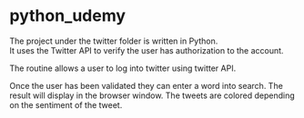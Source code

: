# python_udemy

The project under the twitter folder is written in Python.  
It uses the Twitter API to verify the user has authorization to the account.  

The routine allows a user to log into twitter using twitter API.

Once the user has been validated they can enter a word into search.
The result will display in the browser window.
The tweets are colored depending on the sentiment of the tweet.
